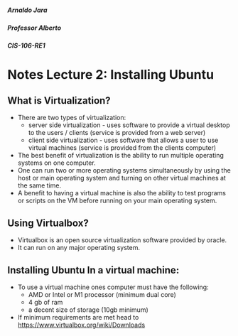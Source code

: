 ##### Arnaldo Jara

##### Professor Alberto

##### CIS-106-RE1

# Notes Lecture 2: Installing Ubuntu

## What is Virtualization?
* There are two types of virtualization:
  - server side virtualization - uses software to provide a virtual desktop to the users / clients (service is provided from a web server)
  - client side virtualization - uses software that allows a user to use virtual machines (service is provided from the clients computer)
* The best benefit of virtualization is the ability to run multiple operating systems on one computer. 
* One can run two or more operating systems simultaneously by using the host or main operating system and turning on other virtual machines at the same time.
* A benefit to having a virtual machine is also the ability to test programs or scripts on the VM before running on your main operating system. 

## Using Virtualbox?
* Virtualbox is an open source virtualization software provided by oracle.
* It can run on any major operating system.
  
## Installing Ubuntu In a virtual machine:
* To use a virtual machine ones computer must have the following:
  - AMD or Intel or M1 processor (minimum dual core)
  - 4 gb of ram
  - a decent size of storage (10gb minimum) 
* If minimum requirements are met head to https://www.virtualbox.org/wiki/Downloads
